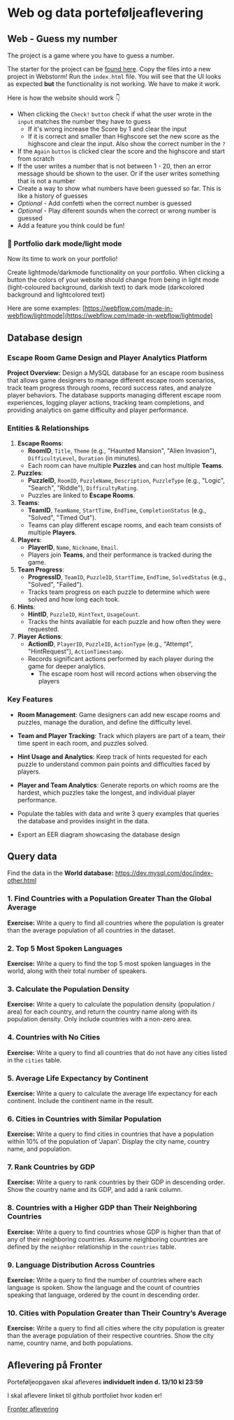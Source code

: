 # Web og data porteføljeaflevering



## Web - Guess my number

The project is a game where you have to guess a number.

The starter for the project can be [found here](https://github.com/jonasschmedtmann/complete-javascript-course/tree/master/05-Guess-My-Number/starter). Copy the files into a new project in Webstorm! Run the `index.html` file. You will see that the UI looks as expected **but** the functionality is not working. We have to make it work. 

 Here is how the website should work 👇

- When clicking the `Check!` `button` check if what the user wrote in the `input` matches the number they have to guess
  - If it's wrong increase the Score by 1 and clear the input
  - If it is correct and smaller than Highscore set the new score as the highscore and clear the input. Also show the correct number in the `?`
- If the `Again` `button` is clicked clear the score and the highscore and start from scratch
- If the user writes a number that is not between 1 - 20, then an error message should be shown to the user. Or if the user writes something that is not a number
- Create a way to show what numbers have been guessed so far. This is like a history of guesses
- *Optional* - Add confetti when the correct number is guessed
- *Optional* - Play diferent sounds when the correct or wrong number is guessed
- Add a feature you think could be fun!



### 📝 Portfolio dark mode/light mode
Now its time to work on your portfolio!

Create lightmode/darkmode functionality on your portfolio. When clicking a button the colors of your website should change from being in light mode (light-coloured background, darkish text) to dark mode (darkcolored background and lightcolored text)

Here are some examples: [https://webflow.com/made-in-webflow/lightmode](https://webflow.com/made-in-webflow/lightmode)



## Database design

### **Escape Room Game Design and Player Analytics Platform**

**Project Overview:** Design a MySQL database for an escape room business that allows game designers to manage different escape room scenarios, track team progress through rooms, record success rates, and analyze player behaviors. The database supports managing different escape room experiences, logging player actions, tracking team completions, and providing analytics on game difficulty and player performance.

### **Entities & Relationships**

1. **Escape Rooms**:
   - **RoomID**, `Title`, `Theme` (e.g., "Haunted Mansion", "Alien Invasion"), `DifficultyLevel`, `Duration` (in minutes).
   - Each room can have multiple **Puzzles** and can host multiple **Teams**.
2. **Puzzles**:
   - **PuzzleID**, `RoomID`, `PuzzleName`, `Description`, `PuzzleType` (e.g., "Logic", "Search", "Riddle"), `DifficultyRating`.
   - Puzzles are linked to **Escape Rooms**.
3. **Teams**:
   - **TeamID**, `TeamName`, `StartTime`, `EndTime`, `CompletionStatus` (e.g., "Solved", "Timed Out").
   - Teams can play different escape rooms, and each team consists of multiple **Players**.
4. **Players**:
   - **PlayerID**, `Name`, `Nickname`, `Email`.
   - Players join **Teams**, and their performance is tracked during the game.
5. **Team Progress**:
   - **ProgressID**, `TeamID`, `PuzzleID`, `StartTime`, `EndTime`, `SolvedStatus` (e.g., "Solved", "Failed").
   - Tracks team progress on each puzzle to determine which were solved and how long each took.
6. **Hints**:
   - **HintID**, `PuzzleID`, `HintText`, `UsageCount`.
   - Tracks the hints available for each puzzle and how often they were requested.
7. **Player Actions**:
   - **ActionID**, `PlayerID`, `PuzzleID`, `ActionType` (e.g., "Attempt", "HintRequest"), `ActionTimestamp`.
   - Records significant actions performed by each player during the game for deeper analytics.
     - The escape room host will record actions when observing the players

### **Key Features**

- **Room Management**: Game designers can add new escape rooms and puzzles, manage the duration, and define the difficulty level.
- **Team and Player Tracking**: Track which players are part of a team, their time spent in each room, and puzzles solved.
- **Hint Usage and Analytics**: Keep track of hints requested for each puzzle to understand common pain points and difficulties faced by players.
- **Player and Team Analytics**: Generate reports on which rooms are the hardest, which puzzles take the longest, and individual player performance.



- Populate the tables with data and write 3 query examples that queries the database and provides insight in the data.
- Export an EER diagram showcasing the database design



## Query data

Find the data in the **World database:** https://dev.mysql.com/doc/index-other.html

### 1. Find Countries with a Population Greater Than the Global Average

**Exercise:** Write a query to find all countries where the population is greater than the average population of all countries in the dataset.

### 2. Top 5 Most Spoken Languages

**Exercise:** Write a query to find the top 5 most spoken languages in the world, along with their total number of speakers.

### 3. Calculate the Population Density

**Exercise:** Write a query to calculate the population density (population / area) for each country, and return the country name along with its population density. Only include countries with a non-zero area.

### 4. Countries with No Cities

**Exercise:** Write a query to find all countries that do not have any cities listed in the `cities` table.

### 5. Average Life Expectancy by Continent

**Exercise:** Write a query to calculate the average life expectancy for each continent. Include the continent name in the result.

### 6. Cities in Countries with Similar Population

**Exercise:** Write a query to find cities in countries that have a population within 10% of the population of 'Japan'. Display the city name, country name, and population.

### 7. Rank Countries by GDP

**Exercise:** Write a query to rank countries by their GDP in descending order. Show the country name and its GDP, and add a rank column.

### 8. Countries with a Higher GDP than Their Neighboring Countries

**Exercise:** Write a query to find countries whose GDP is higher than that of any of their neighboring countries. Assume neighboring countries are defined by the `neighbor` relationship in the `countries` table.

### 9. Language Distribution Across Countries

**Exercise:** Write a query to find the number of countries where each language is spoken. Show the language and the count of countries speaking that language, ordered by the count in descending order.

### 10. Cities with Population Greater than Their Country’s Average

**Exercise:** Write a query to find all cities where the city population is greater than the average population of their respective countries. Show the city name, country name, and both populations.



## Aflevering på Fronter

Porteføljeopgaven skal afleveres **individuelt inden d. 13/10 kl 23:59**

I skal aflevere linket til github portfoliet hvor koden er!

[Fronter aflevering](https://kea-fronter.itslearning.com/LearningToolElement/ViewLearningToolElement.aspx?LearningToolElementId=1294101)





